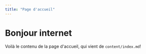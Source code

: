 ```yaml
---
title: "Page d'accueil"
---
```


# Bonjour internet
Voilà le contenu de la page d'accueil, qui vient de `content/index.md`!